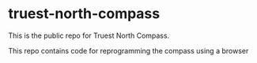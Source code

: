 # truest-north-compass
This is the public repo for Truest North Compass. 

This repo contains code for reprogramming the compass using a browser
   
